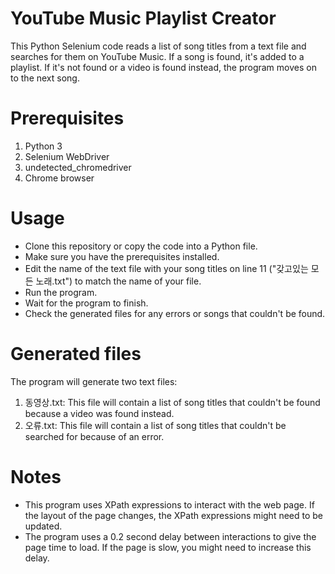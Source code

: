 # YouTube Music Playlist Creator
This Python Selenium code reads a list of song titles from a text file and searches for them on YouTube Music. If a song is found, it's added to a playlist. If it's not found or a video is found instead, the program moves on to the next song.

# Prerequisites
1. Python 3
2. Selenium WebDriver
3. undetected_chromedriver
4. Chrome browser

# Usage
* Clone this repository or copy the code into a Python file.
* Make sure you have the prerequisites installed.
* Edit the name of the text file with your song titles on line 11 ("갖고있는 모든 노래.txt") to match the name of your file.
* Run the program.
* Wait for the program to finish.
* Check the generated files for any errors or songs that couldn't be found.

# Generated files
The program will generate two text files:

1. 동영상.txt: This file will contain a list of song titles that couldn't be found because a video was found instead.
2. 오류.txt: This file will contain a list of song titles that couldn't be searched for because of an error.

# Notes
* This program uses XPath expressions to interact with the web page. If the layout of the page changes, the XPath expressions might need to be updated.
* The program uses a 0.2 second delay between interactions to give the page time to load. If the page is slow, you might need to increase this delay.
